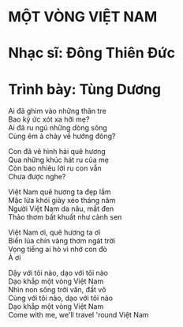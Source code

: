 # MỘT VÒNG VIỆT NAM
# Nhạc sĩ: Đông Thiên Đức
# Trình bày: Tùng Dương
<p>Ai đã ghim vào những thân tre<br>
Bao ký ức xót xa hỡi mẹ?<br>
Ai đã ru ngủ những dòng sông<br>
Cùng êm ả chảy về hướng đông?</p>

<p>Con đã vẽ hình hài quê hương<br>
Qua những khúc hát ru của mẹ<br>
Còn bao nhiêu lời ru con vẫn<br>
Chưa được nghe?</p>

<p>Việt Nam quê hương ta đẹp lắm<br>
Mặc lửa khói giày xéo tháng năm<br>
Người Việt Nam da nâu, mắt đen<br>
Thảo thơm bất khuất như cành sen</p>

<p>Việt Nam ơi, quê hương ta ơi<br>
Biển lúa chín vàng thơm ngát trời<br>
Vọng tiếng ai hò vì nhớ con đò<br>
À ơi</p>

<p>Dậy với tôi nào, dạo với tôi nào<br>
Dạo khắp một vòng Việt Nam<br>
Nhìn non sông trời văn, đất võ<br>
Cùng với tôi nào, dạo với tôi nào<br>
Dạo khắp một vòng Việt Nam<br>
Come with me, we'll travel 'round Việt Nam</p>

